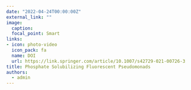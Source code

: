 ```yaml
---
date: "2022-04-24T00:00:00Z"
external_link: ""
image:
  caption: 
  focal_point: Smart
links:
- icon: photo-video
  icon_pack: fa
  name: DOI
  url: https://link.springer.com/article/10.1007/s42729-021-00726-3
title: Phosphate Solubilizing Fluorescent Pseudomonads 
authors: 
  - admin
---
```


